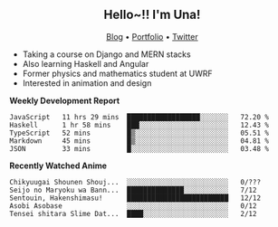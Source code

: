 <h2 align="center">
  Hello~!! I'm Una!
</h2>

<p align="center">
  <a href="https://anarchy.website/">Blog</a> &bull;
  <a href="https://una-ada.github.io/">Portfolio</a> &bull;
  <a href="https://twitter.com/unaxiii">Twitter</a>
</p>

- Taking a course on Django and MERN stacks
- Also learning Haskell and Angular
- Former physics and mathematics student at UWRF
- Interested in animation and design

**Weekly Development Report**

<!--START_SECTION:waka-->
```text
JavaScript   11 hrs 29 mins  ██████████████████░░░░░░░   72.20 % 
Haskell      1 hr 58 mins    ███░░░░░░░░░░░░░░░░░░░░░░   12.43 % 
TypeScript   52 mins         █▒░░░░░░░░░░░░░░░░░░░░░░░   05.51 % 
Markdown     45 mins         █▒░░░░░░░░░░░░░░░░░░░░░░░   04.81 % 
JSON         33 mins         █░░░░░░░░░░░░░░░░░░░░░░░░   03.48 % 
```
<!--END_SECTION:waka-->

**Recently Watched Anime**

<!-- RECENT-ANIME:START -->

    Chikyuugai Shounen Shouj...  ░░░░░░░░░░░░░░░░░░░░░░░░░   0/???
    Seijo no Maryoku wa Bann...  ██████████████░░░░░░░░░░░   7/12
    Sentouin, Hakenshimasu!      █████████████████████████   12/12
    Asobi Asobase                ░░░░░░░░░░░░░░░░░░░░░░░░░   0/12
    Tensei shitara Slime Dat...  ████░░░░░░░░░░░░░░░░░░░░░   2/12
<!-- RECENT-ANIME:END -->
